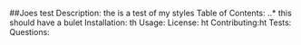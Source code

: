 
##Joes test
Description: the is a test of my styles
Table of Contents: ..* this should have a bulet
Installation: th
Usage: 
License: ht
Contributing:ht
Tests: 
Questions: 
